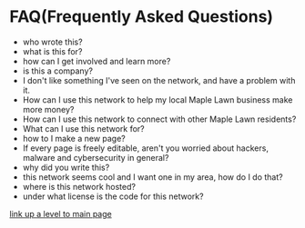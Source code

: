 # FAQ(Frequently Asked Questions)

- who wrote this?
- what is this for?
- how can I get involved and learn more?
- is this a company?
- I don't like something I've seen on the network, and have a problem with it.
- How can I use this network to help my local Maple Lawn business make more money?
- How can I use this network to connect with other Maple Lawn residents?
- What can I use this network for?
- how to I make a new page?
- If every page is freely editable, aren't you worried about hackers, malware and cybersecurity in general?
- why did you write this?
- this network seems cool and I want one in my area, how do I do that?
- where is this network hosted?
- under what license is the code for this network?


[link up a level to main page](../)

